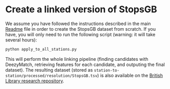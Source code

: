 # Create a linked version of StopsGB

We assume you have followed the instructions described in the main [Readme](https://github.com/Living-with-machines/station-to-station#option-2-creating-stopsgb-from-scratch) file in order to create the StopsGB dataset from scratch. If you have, you will only need to run the following script (warning: it will take several hours):

```bash
python apply_to_all_stations.py
```

This will perform the whole linking pipeline (finding candidates with DeezyMatch, retrieving features for each candidate, and outputing the final dataset). The resulting dataset (stored as `station-to-station/processed/resolution/StopsGB.tsv`) is also available on the [British Library research repository](https://doi.org/10.23636/wvva-3d67).
